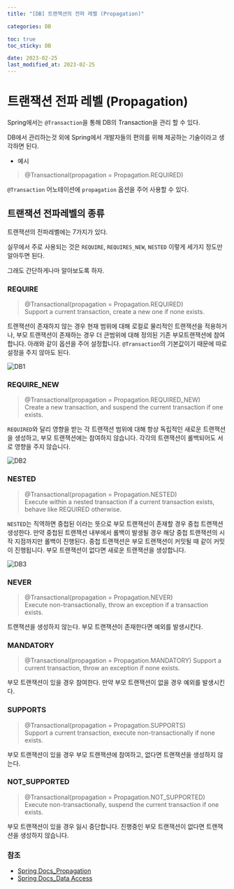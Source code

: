 ```yaml
---
title: "[DB] 트랜잭션의 전파 레벨 (Propagation)"

categories: DB

toc: true
toc_sticky: DB

date: 2023-02-25
last_modified_at: 2023-02-25
---
```


# 트랜잭션 전파 레벨 (Propagation)

Spring에서는 `@Transaction`을 통해 DB의 Transaction을 관리 할 수 있다.

DB에서 관리하는것 외에 Spring에서 개발자들의 편의를 위해 제공하는 기술이라고 생각하면 된다.

- 예시

> @Transactional(propagation = Propagation.REQUIRED)

`@Transaction` 어노테이션에 `propagation` 옵션을 주어 사용할 수 있다.

## 트랜잭션 전파레벨의 종류

트랜잭션의 전파레벨에는 7가지가 있다.

실무에서 주로 사용되는 것은 `REQUIRE`, `REQUIRES_NEW`, `NESTED` 이렇게 세가지 정도만 알아두면 된다.

그래도 간단하게나마 알아보도록 하자.


### REQUIRE

> @Transactional(propagation = Propagation.REQUIRED)  
> Support a current transaction, create a new one if none exists.

트랜잭션이 존재하지 않는 경우 현재 범위에 대해 로컬로 물리적인 트랜잭션을 적용하거나, 부모 트랜잭션이 존재하는 경우 더 큰범위에 대해 정의된 기존 부모트랜잭션에 참여합니다.
아래와 같이 옵션을 주어 설정합니다. `@Transaction`의 기본값이기 때문에 따로 설정을 주지 않아도 된다.

![DB1]({{site.url}}//assets/image/2023/2023-02/26-DB001.png)


### REQUIRE_NEW

> @Transactional(propagation = Propagation.REQUIRED_NEW)  
> Create a new transaction, and suspend the current transaction if one exists.

`REQUIRED`와 달리 영향을 받는 각 트랜잭션 범위에 대해 항상 독립적인 새로운 트랜잭션을 생성하고, 부모 트랜잭션에는 참여하지 않습니다. 각각의 트랜잭션이 롤백되어도 서로 영향을 주지 않습니다.

![DB2]({{site.url}}//assets/image/2023/2023-02/26-DB002.png)


### NESTED

> @Transactional(propagation = Propagation.NESTED)  
> Execute within a nested transaction if a current transaction exists, behave like REQUIRED otherwise.

`NESTED`는 직역하면 중첩된 이라는 뜻으로 부모 트랜잭션이 존재할 경우 중첩 트랜잭션 생성한다. 만약 중첩된 트랜잭션 내부에서 롤백이 발생될 경우 해당 중첩 트랜잭션의 시작 지점까지만 롤백이 진행된다. 
중첩 트랜잭션은 부모 트랜잭션이 커밋될 때 같이 커밋이 진행됩니다. 부모 트랜잭션이 없다면 새로운 트랜잭션을 생성합니다.

![DB3]({{site.url}}//assets/image/2023/2023-02/26-DB003.png)


### NEVER

> @Transactional(propagation = Propagation.NEVER)  
> Execute non-transactionally, throw an exception if a transaction exists.

트랜잭션을 생성하지 않는다. 부모 트랜잭션이 존재한다면 예외를 발생시킨다.


### MANDATORY

> @Transactional(propagation = Propagation.MANDATORY)
> Support a current transaction, throw an exception if none exists.

부모 트랜잭션이 있을 경우 참여한다. 만약 부모 트랜잭션이 없을 경우 예외를 발생시킨다.


### SUPPORTS

> @Transactional(propagation = Propagation.SUPPORTS)  
> Support a current transaction, execute non-transactionally if none exists.

부모 트랜잭션이 있을 경우 부모 트랜잭션에 참여하고, 없다면 트랜잭션을 생성하지 않는다.


### NOT_SUPPORTED

> @Transactional(propagation = Propagation.NOT_SUPPORTED)  
> Execute non-transactionally, suspend the current transaction if one exists.

부모 트랜잭션이 있을 경우 잃시 중단합니다. 진행중인 부모 트랜잭션이 없다면 트랜잭션을 생성하지 않습니다.


### 참조 

- [Spring Docs_Propagation](https://docs.spring.io/spring-framework/docs/current/javadoc-api/org/springframework/transaction/annotation/Propagation.html)
- [Spring Docs_Data Access](https://docs.spring.io/spring-framework/docs/current/reference/html/data-access.html#tx-propagation)